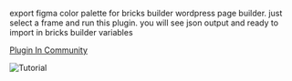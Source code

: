 export figma color palette for bricks builder wordpress page builder.
just select a frame and run this plugin. you will see json output and ready to import in bricks builder variables

[Plugin In Community](https://www.figma.com/community/file/1491805149966955988)

![Tutorial](https://media.giphy.com/media/vFKqnCdLPNOKc/giphy.gif)

